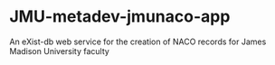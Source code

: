 # JMU-metadev-jmunaco-app
An eXist-db web service for the creation of NACO records for James Madison University faculty
